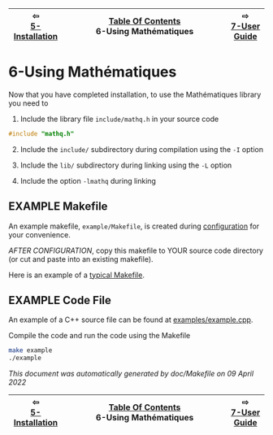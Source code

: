 
| ⇦ <br />[5-Installation](installation.md)  | [Table Of Contents](toc.md)<br />6-Using Mathématiques<br /><img width=1000/> | ⇨ <br />[7-User Guide](coding-guide.md)   |
| ----------- | ----------- | ----------- |



# 6-Using Mathématiques


Now that you have completed installation, to use the Mathématiques library you need to 

1. Include the library file `include/mathq.h` in your source code
```C++
#include "mathq.h"
```
2. Include the `include/` subdirectory during compilation using the `-I` option

3. Include the `lib/` subdirectory during linking using the `-L` option

4. Include the option `-lmathq` during linking

## EXAMPLE Makefile

An example makefile, `example/Makefile`, is created during [configuration](configuration) for your convenience.

*AFTER CONFIGURATION*, copy this makefile to YOUR source code directory (or cut and paste into an existing makefile).

Here is an example of a [typical Makefile](doc/sample/Makefile).

## EXAMPLE Code File

An example of a C++ source file can be found at [examples/example.cpp](examples/example.cpp).

Compile the code and run the code using the Makefile
```bash
make example
./example
```



_This document was automatically generated by doc/Makefile on 09 April 2022_


| ⇦ <br />[5-Installation](installation.md)  | [Table Of Contents](toc.md)<br />6-Using Mathématiques<br /><img width=1000/> | ⇨ <br />[7-User Guide](coding-guide.md)   |
| ----------- | ----------- | ----------- |
